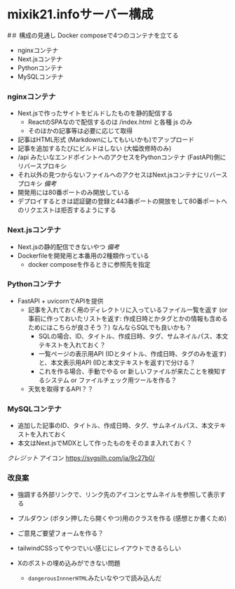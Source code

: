 # mixik21.infoサーバー構成

#＃ 構成の見通し
Docker composeで4つのコンテナを立てる
* nginxコンテナ
* Next.jsコンテナ
* Pythonコンテナ
* MySQLコンテナ

### nginxコンテナ
- Next.jsで作ったサイトをビルドしたものを静的配信する
	- ReactのSPAなので配信するのは /index.html と各種 js のみ
	- そのほかの記事等は必要に応じて取得
- 記事はHTML形式 (Markdownにしてもいいかも)でアップロード
- 記事を追加するたびにビルドはしない (大幅改修時のみ)
- /api みたいなエンドポイントへのアクセスをPythonコンテナ (FastAPI)側にリバースプロキシ
- それ以外の見つからないファイルへのアクセスはNext.jsコンテナにリバースプロキシ
*備考*
- 開発用には80番ポートのみ開放している
- デプロイするときは認証鍵の登録と443番ポートの開放をして80番ポートへのリクエストは拒否するようにする

### Next.jsコンテナ
- Next.jsの静的配信できないやつ
*備考*
- Dockerfileを開発用と本番用の2種類作っている
    - docker composeを作るときに参照先を指定

### Pythonコンテナ
- FastAPI + uvicornでAPIを提供
	- 記事を入れておく用のディレクトリに入っているファイル一覧を返す (or 事前に作っておいたリストを返す: 作成日時とかタグとかの情報も含めるためにはこちらが良さそう？) なんならSQLでも良いかも？
		- SQLの場合、ID、タイトル、作成日時、タグ、サムネイルパス、本文テキストを入れておく？
		- 一覧ページの表示用API (IDとタイトル、作成日時、タグのみを返す)と、本文表示用API (IDと本文テキストを返す)で分ける？
		- これを作る場合、手動でやる or 新しいファイルが来たことを検知するシステム or ファイルチェック用ツールを作る？
	- 天気を取得するAPI？？

### MySQLコンテナ
- 追加した記事のID、タイトル、作成日時、タグ、サムネイルパス、本文テキストを入れておく
- 本文はNext.jsでMDXとして作ったものをそのまま入れておく？

*クレジット*
アイコン https://svgsilh.com/ja/9c27b0/

### 改良案
- 強調する外部リンクで、リンク先のアイコンとサムネイルを参照して表示する
- プルダウン (ボタン押したら開くやつ)用のクラスを作る (感想とか書くため)
- ご意見ご要望フォームを作る？
- tailwindCSSってやつでいい感じにレイアウトできるらしい

- Xのポストの埋め込みができない問題
  - `dangerousInnnerHTML`みたいなやつで読み込んだ<script>は実行されないらしい
```tsx
'use client'
import { useEffect } from 'react';

export function TweetEmbed({ id }: { id: string }) {
  useEffect(() => {
    window.twttr?.widgets?.load();
  }, []);

  return (
    <blockquote className="twitter-tweet">
      <a href={`https://twitter.com/twitter/status/${id}`}></a>
    </blockquote>
  );
}
```
からの
```mdx
<TweetEmbed id="1234567890123456789" />
```
は天才かも (Youtubeタグとかもいけそう)
